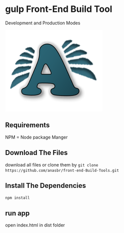 # gulp Front-End Build Tool

Development and Production Modes  

![Anas Alpure](img/logo.png "Anas Alpure")

## Requirements

  NPM = Node package Manger
## Download The Files 

download all files or clone them by `git clone https://github.com/anasbr/front-end-Build-Tools.git` 

## Install  The Dependencies
 ` npm install `  
 
## run app
open index.html in dist folder
